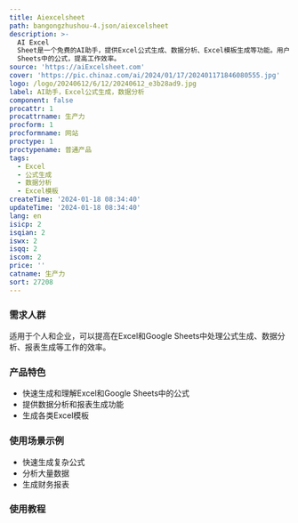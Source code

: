 ```yaml
---
title: Aiexcelsheet
path: bangongzhushou-4.json/aiexcelsheet
description: >-
  AI Excel
  Sheet是一个免费的AI助手，提供Excel公式生成、数据分析、Excel模板生成等功能。用户可以通过AI助手快速生成和理解Excel和Google
  Sheets中的公式，提高工作效率。
source: 'https://aiExcelsheet.com'
cover: 'https://pic.chinaz.com/ai/2024/01/17/202401171846080555.jpg'
logo: /logo/20240612/6/12/20240612_e3b28ad9.jpg
label: AI助手，Excel公式生成，数据分析
component: false
procattr: 1
procattrname: 生产力
procform: 1
procformname: 网站
proctype: 1
proctypename: 普通产品
tags:
  - Excel
  - 公式生成
  - 数据分析
  - Excel模板
createTime: '2024-01-18 08:34:40'
updateTime: '2024-01-18 08:34:40'
lang: en
isicp: 2
isqian: 2
iswx: 2
isqq: 2
iscom: 2
price: ''
catname: 生产力
sort: 27208
---
```




### 需求人群
适用于个人和企业，可以提高在Excel和Google Sheets中处理公式生成、数据分析、报表生成等工作的效率。

### 产品特色
- 快速生成和理解Excel和Google Sheets中的公式
- 提供数据分析和报表生成功能
- 生成各类Excel模板

### 使用场景示例
- 快速生成复杂公式
- 分析大量数据
- 生成财务报表

### 使用教程


  

